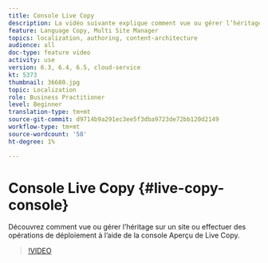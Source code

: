 ```yaml
---
title: Console Live Copy
description: La vidéo suivante explique comment vue ou gérer l’héritage sur un site ou effectuer des opérations de déploiement à l’aide de la console Aperçu de Live Copy.
feature: Language Copy, Multi Site Manager
topics: localization, authoring, content-architecture
audience: all
doc-type: feature video
activity: use
version: 6.3, 6.4, 6.5, cloud-service
kt: 5373
thumbnail: 36680.jpg
topic: Localization
role: Business Practitioner
level: Beginner
translation-type: tm+mt
source-git-commit: d9714b9a291ec3ee5f3dba9723de72bb120d2149
workflow-type: tm+mt
source-wordcount: '58'
ht-degree: 1%

---
```



# Console Live Copy {#live-copy-console}

Découvrez comment vue ou gérer l’héritage sur un site ou effectuer des opérations de déploiement à l’aide de la console Aperçu de Live Copy.

>[!VIDEO](https://video.tv.adobe.com/v/36680?quality=12&learn=on)
